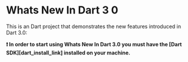 # Whats New In Dart 3 0

This is an Dart project that demonstrates the new features introduced in Dart 3.0:

**❗ In order to start using Whats New In Dart 3.0 you must have the [Dart SDK][dart_install_link] installed on your machine.**


